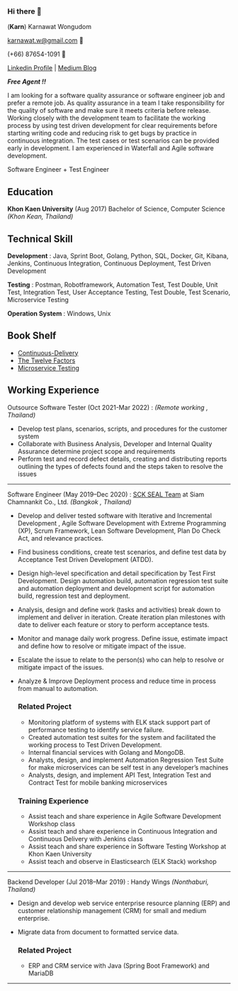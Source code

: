 ### Hi there 👋

(**Karn**) Karnawat Wongudom


karnawat.w@gmail.com 📧


(+66) 87654-1091 📱


[Linkedin Profile](https://www.linkedin.com/in/karnawat-w) | [Medium Blog](https://medium.com/@endkarn)

***Free Agent !!***

I am looking for a software quality assurance or software engineer job and prefer a remote job.
As quality assurance in a team I take responsibility for the quality of software and make sure it meets criteria before release. Working closely with the development team to facilitate the working process by using test driven development for clear requirements before starting writing code and reducing risk to get bugs by practice in continuous integration. The test cases or test scenarios can be provided early in development. I am experienced in Waterfall and Agile software development.

Software Engineer + Test Engineer 


## Education
**Khon Kaen University** (Aug 2017)
Bachelor of Science, Computer Science
*(Khon Kean, Thailand)* 

## Technical Skill
**Development** : Java, Sprint Boot, Golang, Python, SQL, Docker, Git, Kibana, Jenkins, Continuous Integration, Continuous Deployment, Test Driven Development

**Testing** : Postman, Robotframework, Automation Test, Test Double, Unit Test, Integration Test, User  Acceptance  Testing, Test Double, Test Scenario, Microservice Testing

**Operation System** : Windows, Unix

## Book Shelf
- [Continuous-Delivery](https://books.google.co.th/books?id=PV9qfEdv9L0C&printsec=frontcover&dq=Continuous-Delivery&hl=en&sa=X&ved=2ahUKEwjq1ZCJ29b2AhXE4zgGHRMnBMEQ6AF6BAgOEAI#v=onepage&q=Continuous-Delivery&f=false)
- [The Twelve Factors](https://12factor.net/)
- [Microservice Testing](https://martinfowler.com/articles/microservice-testing/)

## Working Experience

Outsource Software Tester (Oct 2021-Mar 2022)
: *(Remote working , Thailand)*

- Develop test plans, scenarios, scripts, and procedures for the customer system
- Collaborate with Business Analysis, Developer and Internal Quality Assurance determine project scope and requirements
- Perform test and record defect details, creating and distributing reports outlining the types of defects found and the steps taken to resolve the issues

---
Software Engineer (May 2019–Dec 2020)
: [SCK SEAL Team](https://www.facebook.com/scksealteam) at Siam Chamnankit Co., Ltd. *(Bangkok , Thailand)*

- Develop and deliver tested software with Iterative and Incremental Development , Agile Software Development with Extreme Programming (XP), Scrum Framework, Lean Software Development, Plan Do Check Act, and relevance practices. 
- Find business conditions, create test scenarios, and define test data by Acceptance Test Driven Development (ATDD). 
- Design high-level specification and detail specification by Test First Development. Design automation build, automation regression test suite and automation deployment and development script for automation build, regression test and deployment. 
- Analysis, design and define work (tasks and activities) break down to implement and deliver in iteration.  Create iteration plan milestones with date to deliver each feature or story to perform acceptance tests. 
- Monitor and manage daily work progress. Define issue, estimate impact and define how to resolve or mitigate impact of the issue. 
- Escalate the issue to relate to the person(s) who can help to resolve or mitigate impact of the issues.
- Analyze & Improve Deployment process and reduce time in process from manual to automation. 

	### Related Project
	- Monitoring platform of systems with ELK stack support part of performance testing to identify service failure.
	- Created automation test suites for the system and facilitated the working process to Test Driven Development.
	- Internal financial services with Golang and MongoDB.
	- Analysts, design, and implement Automation Regression Test Suite for make microservices can be self test in any developer’s machines
	- Analysts, design, and implement API Test, Integration Test and Contract Test for mobile banking microservices


	### Training Experience
	- Assist teach and share experience in Agile Software Development Workshop class
	- Assist teach and share experience in Continuous Integration and Continuous Delivery with Jenkins class
	- Assist teach and share experience in Software Testing Workshop at Khon Kaen University
	- Assist teach and observe in Elasticsearch (ELK Stack) workshop


---
Backend Developer (Jul 2018–Mar 2019)
:  Handy Wings *(Nonthaburi, Thailand)*

- Design and develop web service enterprise resource planning (ERP) and customer relationship management (CRM) for small and medium enterprise.
- Migrate data from document to formatted  service data.

	### Related Project
	- ERP and CRM service with Java (Spring Boot Framework) and MariaDB
---



    


